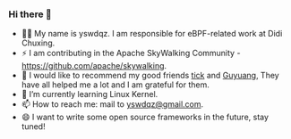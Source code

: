 ### Hi there 👋

- 👨‍🎓 My name is yswdqz. I am responsible for eBPF-related work at Didi Chuxing.
- ⚡ I am contributing in the Apache SkyWalking Community - https://github.com/apache/skywalking.
- 🏹 I would like to recommend my good friends [tick](https://github.com/TickHeart) and [Guyuang](https://github.com/Guyuang), They have all helped me a lot and I am grateful for them.
- 🌱 I’m currently learning Linux Kernel.
- 📫 How to reach me: mail to yswdqz@gmail.com.
- 😄 I want to write some open source frameworks in the future, stay tuned!
